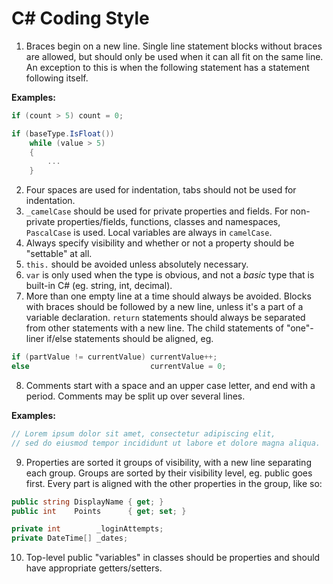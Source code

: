 # C# Coding Style

1. Braces begin on a new line. Single line statement blocks without braces are allowed,
but should only be used when it can all fit on the same line. An exception to this is
when the following statement has a statement following itself.

**Examples:**  
```csharp
if (count > 5) count = 0;
```
```csharp
if (baseType.IsFloat())
    while (value > 5)
    {
        ...
    }
```
2. Four spaces are used for indentation, tabs should not be used for indentation.
3. `_camelCase` should be used for private properties and fields. For non-private properties/fields, functions,
classes and namespaces, `PascalCase` is used. Local variables are always in `camelCase`.
4. Always specify visibility and whether or not a property should be "settable" at all.
5. `this.` should be avoided unless absolutely necessary.
6. `var` is only used when the type is obvious, and not a *basic* type that is built-in C# (eg. string, int, decimal).
7. More than one empty line at a time should always be avoided. Blocks with braces should be followed by a new line,
unless it's a part of a variable declaration. `return` statements should always be separated from other statements with
a new line. The child statements of "one"-liner if/else statements should be aligned, eg.
```csharp
if (partValue != currentValue) currentValue++;
else                           currentValue = 0;
```
8. Comments start with a space and an upper case letter, and end with a period. Comments may be split up over several lines.

**Examples:**  
```csharp
// Lorem ipsum dolor sit amet, consectetur adipiscing elit,
// sed do eiusmod tempor incididunt ut labore et dolore magna aliqua.
```

9. Properties are sorted it groups of visibility, with a new line separating each group.
Groups are sorted by their visibility level, eg. public goes first.
Every part is aligned with the other properties in the group, like so:
```csharp
public string DisplayName { get; }
public int    Points      { get; set; }

private int        _loginAttempts;
private DateTime[] _dates;
```

10. Top-level public "variables" in classes should be properties and should have appropriate
getters/setters.
